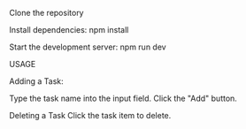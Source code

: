 Clone the repository

Install dependencies: npm install

Start the development server: npm run dev

USAGE

Adding a Task:

Type the task name into the input field.
Click the "Add" button.

Deleting a Task
Click the task item to delete.

